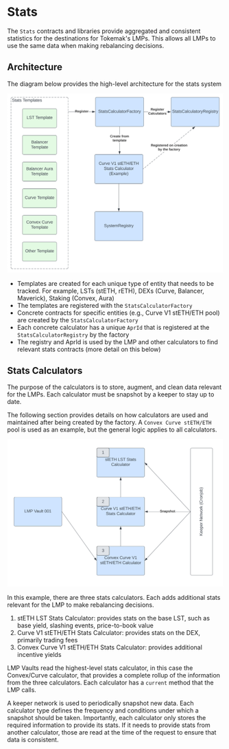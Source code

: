 # Stats

The `Stats` contracts and libraries provide aggregated and consistent statistics for
the destinations for Tokemak's LMPs. This allows all LMPs to use the same
data when making rebalancing decisions.

## Architecture

The diagram below provides the high-level architecture for the stats system

![Stats High Level](./images/stats_high_level.svg)

-   Templates are created for each unique type of entity that needs to be tracked. For example, LSTs (stETH, rETH), DEXs (Curve, Balancer, Maverick), Staking (Convex, Aura)
-   The templates are registered with the `StatsCalculatorFactory`
-   Concrete contracts for specific entities (e.g., Curve V1 stETH/ETH pool) are created by the `StatsCalculatorFactory`
-   Each concrete calculator has a unique `AprId` that is registered at the `StatsCalculatorRegistry` by the factory
-   The registry and AprId is used by the LMP and other calculators to find relevant stats contracts (more detail on this below)

## Stats Calculators

The purpose of the calculators is to store, augment, and clean data relevant for the LMPs. Each calculator must be snapshot by a keeper to stay up to date.

The following section provides details on how calculators are used and maintained after being created by the factory.
A `Convex Curve stETH/ETH` pool is used as an example, but the general logic applies to all calculators.

![Stats Example](./images/stats_example.svg)

In this example, there are three stats calculators. Each adds additional stats relevant for the LMP to make rebalancing decisions.

1. stETH LST Stats Calculator: provides stats on the base LST, such as base yield, slashing events, price-to-book value
2. Curve V1 stETH/ETH Stats Calculator: provides stats on the DEX, primarily trading fees
3. Convex Curve V1 stETH/ETH Stats Calculator: provides additional incentive yields

LMP Vaults read the highest-level stats calculator, in this case the Convex/Curve calculator, that provides a complete rollup of the information from the three calculators.
Each calculator has a `current` method that the LMP calls.

A keeper network is used to periodically snapshot new data. Each calculator type defines the frequency and conditions under which a snapshot should be taken.
Importantly, each calculator only stores the required information to provide its stats. If it needs to provide stats from another calculator,
those are read at the time of the request to ensure that data is consistent.
